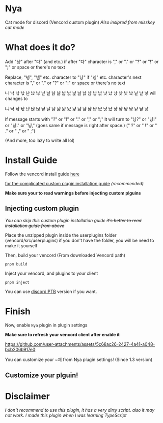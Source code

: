 # Nya
Cat mode for discord
(Vencord custom plugin)
*Also insipred from misskey cat mode*

# What does it do?
Add "냥" after "다" (and etc.) if after "다" character is "," or "." or "?" or "!" or ";" or space or there's no text

Replace, "넹", "넴" etc. character to "냥" if "넹" etc. character's next character is "," or "." or "?" or "!" or space or there's no text

나 낙 낚 낛 난 낝 낞 낟 날 낡 낢 낣 낤 낥 낦 낧 남 납 낪 낫 났 낭 낮 낯 낰 낱 낲 낳 will changes to

냐 냑 냒 냓 냔 냕 냖 냗 냘 냙 냚 냛 냜 냝 냞 냟 냠 냡 냢 냣 냤 냥 냦 냧 냨 냩 냪 냫

If message starts with "?" or "!" or "." or "," or ";"
It will turn to "냥?" or "냥!" or "냥." or "냥,"
(goes same if message is right after space.) (" ?" or " !" or " ." or " ," or " ;")

(And more, too lazy to write all lol)

# Install Guide
Follow the vencord install guide [here](https://docs.vencord.dev/installing/)

[for the complicated custom plugin installation guide](https://docs.vencord.dev/installing/custom-plugins/#_top) *(recommended)*

**Make sure your to read warnings before injecting custom plguins**

## Injecting custom plugin

*You can skip this custom plugin installation guide ~~it's better to read installation guide from above~~*

Place the unzipped plugin inside the userplugins folder (vencord/src/userplugins) if you don't have the folder, you will be need to make it yourself

Then, build your vencord (From downloaded Vencord path)

```shell
pnpm build
```

Inject your vencord, and plugins to your client

```shell
pnpm inject
```

You can use [discord PTB](https://discord.com/api/download/ptb?platform=win) version if you want.

# Finish

Now, enable `Nya` plugin in plugin settings

**Make sure to refresh your vencord client after enable it**

https://github.com/user-attachments/assets/5c68ac26-2427-4a41-a048-bcb206b917e0

You can customize your ~체 from Nya plugin settings!
(Since 1.3 version)

## Customize your plguin!


# Disclaimer

*I don't recommend to use this plugin, it has a very dirty script. also it may not work. I made this plugin when I was learning TypeScript*
